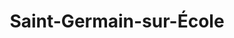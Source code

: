 ---
title: Saint-Germain-sur-École
url: /saint-germain-sur-ecole/
latitude: 48.474
longitude: 2.507
---